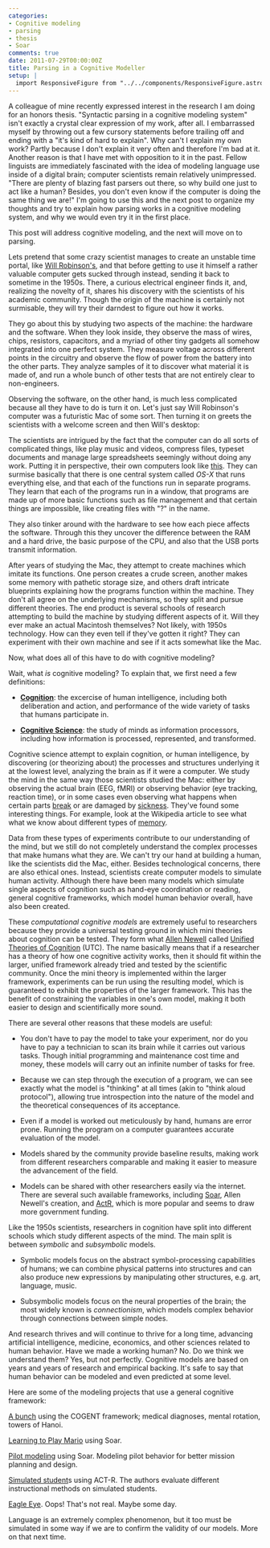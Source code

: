 ```yaml
---
categories:
- Cognitive modeling
- parsing
- thesis
- Soar
comments: true
date: 2011-07-29T00:00:00Z
title: Parsing in a Cognitive Modeller
setup: |
  import ResponsiveFigure from "../../components/ResponsiveFigure.astro"
---
```


A colleague of mine recently expressed interest in the research I am doing for an honors thesis. "Syntactic parsing in a cognitive modeling system" isn't exactly a crystal clear expression of my work, after all. I embarrassed myself by throwing out a few cursory statements before trailing off and ending with a "it's kind of hard to explain". Why can't I explain my own work? Partly because I don't explain it very often and therefore I'm bad at it. Another reason is that I have met with opposition to it in the past. Fellow linguists are immediately fascinated with the idea of modeling language use inside of a digital brain; computer scientists remain relatively unimpressed. "There are plenty of blazing fast parsers out there, so why build one just to act like a human? Besides, you don't even know if the computer is doing the same thing we are!" I'm going to use this and the next post to organize my thoughts and try to explain how parsing works in a cognitive modeling system, and why we would even try it in the first place.

This post will address cognitive modeling, and the next will move on to parsing.

Lets pretend that some crazy scientist manages to create an unstable time portal, like [Will Robinson's](http://www.imdb.com/title/tt0120738/), and that before getting to use it himself a rather valuable computer gets sucked through instead, sending it back to sometime in the 1950s. There, a curious electrical engineer finds it, and, realizing the novelty of it, shares his discovery with the scientists of his academic community. Though the origin of the machine is certainly not surmisable, they will try their darndest to figure out how it works.

They go about this by studying two aspects of the machine: the hardware and the software. When they look inside, they observe the mass of wires, chips, resistors, capacitors, and a myriad of other tiny gadgets all somehow integrated into one perfect system. They measure voltage across different points in the circuitry and observe the flow of power from the battery into the other parts. They analyze samples of it to discover what material it is made of, and run a whole bunch of other tests that are not entirely clear to non-engineers.

Observing the software, on the other hand, is much less complicated because all they have to do is turn it on. Let's just say Will Robinson's computer was a futuristic Mac of some sort. Then turning it on greets the scientists with a welcome screen and then Will's desktop:


<ResponsiveFigure
    class_="center"
    src="/images/content_images/wills_desktop.jpg"
    alt="Screenshot of Will's Mac desktop. The dock, several desktop icons, and several open windows are visible."
    title="Will's desktop. Sure, it looks normal to us now..." />

The scientists are intrigued by the fact that the computer can do all sorts of complicated things, like play music and videos, compress files, typeset documents and manage large spreadsheets seemingly without doing any work. Putting it in perspective, their own computers look like [this](http://www.computersciencelab.com/ComputerHistory/HistoryPt3.htm). They can surmise basically that there is one central system called *OS-X* that runs everything else, and that each of the functions run in separate programs. They learn that each of the programs run in a window, that programs are made up of more basic functions such as file management and that certain things are impossible, like creating files with "?" in the name.

They also tinker around with the hardware to see how each piece affects the software. Through this they uncover the difference between the RAM and a hard drive, the basic purpose of the CPU, and also that the USB ports transmit information.

After years of studying the Mac, they attempt to create machines which imitate its functions. One person creates a crude screen, another makes some memory with pathetic storage size, and others draft intricate blueprints explaining how the programs function within the machine. They don't all agree on the underlying mechanisms, so they split and pursue different theories. The end product is several schools of research attempting to build the machine by studying different aspects of it. Will they ever make an actual Macintosh themselves? Not likely, with 1950s technology. How can they even tell if they've gotten it right? They can experiment with their own machine and see if it acts somewhat like the Mac.

<ResponsiveFigure
    class_="center"
    src="/images/content_images/hardware_v_software.png"
    alt="Left: the inside of a computer with capacitors and other electronic parts showing. Right: the Mac desktop animating the opening or closing of a application window."
    title="The scientists study the hardware and software inside of the futuristic Mac" />

Now, what does all of this have to do with cognitive modeling?

Wait, what *is* cognitive modeling? To explain that, we first need a few definitions:

* [**Cognition**](https://en.wikipedia.org/wiki/Cognition): the excercise of human intelligence, including both deliberation and action, and performance of the wide variety of tasks that humans participate in.

* [**Cognitive Science**](http://en.wikipedia.org/wiki/Cognitive_science): the study of minds as information processors, including how information is processed, represented, and transformed.

Cognitive science attempt to explain cognition, or human intelligence, by discovering (or theorizing about) the processes and structures underlying it at the lowest level, analyzing the brain as if it were a computer. We study the mind in the same way those scientists studied the Mac: either by observing the actual brain (EEG, fMRI) or observing behavior (eye tracking, reaction time), or in some cases even observing what happens when certain parts [break](http://en.wikipedia.org/wiki/Phineas_Gage) or are damaged by [sickness](http://en.wikipedia.org/wiki/Aphasia). They've found some interesting things. For example, look at the Wikipedia article to see what what we know about different types of [memory](http://en.wikipedia.org/wiki/Memory).

<ResponsiveFigure
    class_="center"
    src="images/content_images/biology_v_cognition.png"
    alt="Left: Brain imaging showing active parts of the brain. Right: A chart illustrating the results of an experiment measuring the response times of a human under different stimuli."
    title="Cognitive scientists study and imitate the physical and behavioral aspects of the human mind" />

Data from these types of experiments contribute to our understanding of the mind, but we still do not completely understand the complex processes that make humans what they are. We can't try our hand at building a human, like the scientists did the Mac, either. Besides technological concerns, there are also ethical ones. Instead, scientists create computer models to simulate human activity. Although there have been many models which simulate single aspects of cognition such as hand-eye coordination or reading, general cognitive frameworks, which model human behavior overall, have also been created.

These *computational cognitive models* are extremely useful to researchers because they provide a universal testing ground in which mini theories about cognition can be tested. They form what [Allen Newell](http://en.wikipedia.org/wiki/Allen_Newell) called [Unified Theories of Cognition](http://en.wikipedia.org/wiki/Unified_theory_of_cognition) (UTC). The name basically means that if a researcher has a theory of how one cognitive activity works, then it should fit within the larger, unified framework already tried and tested by the scientific community. Once the mini theory is implemented within the larger framework, experiments can be run using the resulting model, which is guaranteed to exhibit the properties of the larger framework. This has the benefit of constraining the variables in one's own model, making it both easier to design and scientifically more sound.

There are several other reasons that these models are useful:

* You don't have to pay the model to take your experiment, nor do you have to pay a technician to scan its brain while it carries out various tasks. Though initial programming and maintenance cost time and money, these models will carry out an infinite number of tasks for free.

* Because we can step through the execution of a program, we can see exactly what the model is "thinking" at all times (akin to "think aloud protocol"), allowing true introspection into the nature of the model and the theoretical consequences of its acceptance.

* Even if a model is worked out meticulously by hand, humans are error prone. Running the program on a computer guarantees accurate evaluation of the model.

* Models shared by the community provide baseline results, making work from different researchers comparable and making it easier to measure the advancement of the field.

* Models can be shared with other researchers easily via the internet. There are several such available frameworks, including [Soar](http://sitemaker.umich.edu/soar/home), Allen Newell's creation, and [ActR](http://act-r.psy.cmu.edu/), which is more popular and seems to draw more government funding.

Like the 1950s scientists, researchers in cognition have split into different schools which study different aspects of the mind. The main split is between *symbolic* and *subsymbolic* models.

* Symbolic models focus on the abstract symbol-processing capabilities of humans; we can combine physical patterns into structures and can also produce new expressions by manipulating other structures, e.g. art, language, music.

* Subsymbolic models focus on the neural properties of the brain; the most widely known is *connectionism*, which models complex behavior through connections between simple nodes.

And research thrives and will continue to thrive for a long time, advancing artificial intelligence, medicine, economics, and other sciences related to human behavior. Have we made a working human? No. Do we think we understand them? Yes, but not perfectly. Cognitive models are based on years and years of research and empirical backing. It's safe to say that human behavior can be modeled and even predicted at some level.

Here are some of the modeling projects that use a general cognitive framework:

[A bunch](http://cogent.psyc.bbk.ac.uk/) using the COGENT framework; medical diagnoses, mental rotation, towers of Hanoi.

[Learning to Play Mario](http://sitemaker.umich.edu/soar/files/mohan.pdf) using Soar.

[Pilot modeling](http://www.isi.edu/soar/soar-ifor-project.html) using Soar. Modeling pilot behavior for better mission planning and design.

[Simulated student](http://act-r.psy.cmu.edu/publications/pubinfo.php?id=359)s using ACT-R. The authors evaluate different instructional methods on simulated students.

[Eagle Eye](http://www.eagleeyemovie.com/). Oops! That's not real. Maybe some day.

Language is an extremely complex phenomenon, but it too must be simulated in some way if we are to confirm the validity of our models. More on that next time.
